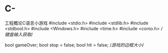 # C-
工程概论C语言小游戏
#include <stdio.h>
#include <stdlib.h>
#include <stdbool.h>
#include <Windows.h>
#include <time.h>
#include <conio.h> /*键盘输入获取*/

bool gameOver;
bool stop = false;
bool hit = false;
/*游戏的边框大小*/
